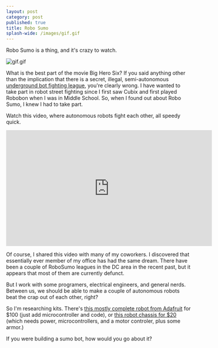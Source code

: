 ```yaml
---
layout: post
category: post
published: true
title: Robo Sumo
splash-wide: /images/gif.gif
---
```

Robo Sumo is a thing, and it's crazy to watch. 

![gif.gif]({{site.baseurl}}/images/gif.gif)


What is the best part of the movie Big Hero Six? If you said anything other than the implication that there is a secret, illegal, semi-autonomous [underground bot fighting league](https://www.youtube.com/watch?v=TLzdADKt06k), you're clearly wrong. I have wanted to take part in robot street fighting since I first saw Cubix and first played Robobon when I was in Middle School. So, when I found out about Robo Sumo, I knew I had to take part. 

Watch this video, where autonomous robots fight each other, all speedy quick. 

<iframe width="560" height="315" src="https://www.youtube.com/embed/QCqxOzKNFks" frameborder="0" allowfullscreen></iframe>


Of course, I shared this video with many of my coworkers. I discovered that essentially ever member of my office has had the same dream. There have been a couple of RoboSumo leagues in the DC area in the recent past, but it appears that most of them are currently defunct. 

But I work with some programers, electrical engineers, and general nerds. Between us, we should be able to make a couple of autonomous robots beat the crap out of each other, right? 

So I'm researching kits. There's [this mostly complete robot from Adafruit](https://www.adafruit.com/product/1639) for $100 (just add microcontroller and code), or [this robot chassis for $20](https://www.adafruit.com/product/3216) (which needs power, microcontrollers, and a motor controler, plus some armor.) 

If you were building a sumo bot, how would you go about it?



